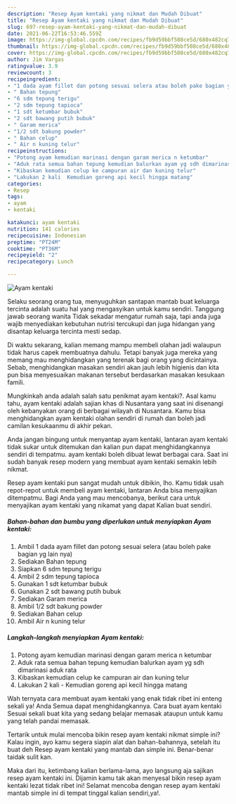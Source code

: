 ```yaml
---
description: "Resep Ayam kentaki yang nikmat dan Mudah Dibuat"
title: "Resep Ayam kentaki yang nikmat dan Mudah Dibuat"
slug: 697-resep-ayam-kentaki-yang-nikmat-dan-mudah-dibuat
date: 2021-06-22T16:53:46.559Z
image: https://img-global.cpcdn.com/recipes/fb9d59bbf508ce5d/680x482cq70/ayam-kentaki-foto-resep-utama.jpg
thumbnail: https://img-global.cpcdn.com/recipes/fb9d59bbf508ce5d/680x482cq70/ayam-kentaki-foto-resep-utama.jpg
cover: https://img-global.cpcdn.com/recipes/fb9d59bbf508ce5d/680x482cq70/ayam-kentaki-foto-resep-utama.jpg
author: Jim Vargas
ratingvalue: 3.9
reviewcount: 3
recipeingredient:
- "1 dada ayam fillet dan potong sesuai selera atau boleh pake bagian yg lain nya"
- " Bahan tepung"
- "6 sdm tepung terigu"
- "2 sdm tepung tapioca"
- "1 sdt ketumbar bubuk"
- "2 sdt bawang putih bubuk"
- " Garam merica"
- "1/2 sdt bakung powder"
- " Bahan celup"
- " Air n kuning telur"
recipeinstructions:
- "Potong ayam kemudian marinasi dengan garam merica n ketumbar"
- "Aduk rata semua bahan tepung kemudian balurkan ayam yg sdh dimarinasi aduk rata"
- "Kibaskan kemudian celup ke campuran air dan kuning telur"
- "Lakukan 2 kali  Kemudian goreng api kecil hingga matang"
categories:
- Resep
tags:
- ayam
- kentaki

katakunci: ayam kentaki 
nutrition: 141 calories
recipecuisine: Indonesian
preptime: "PT24M"
cooktime: "PT36M"
recipeyield: "2"
recipecategory: Lunch

---
```



![Ayam kentaki](https://img-global.cpcdn.com/recipes/fb9d59bbf508ce5d/680x482cq70/ayam-kentaki-foto-resep-utama.jpg)

Selaku seorang orang tua, menyuguhkan santapan mantab buat keluarga tercinta adalah suatu hal yang mengasyikan untuk kamu sendiri. Tanggung jawab seorang  wanita Tidak sekadar mengatur rumah saja, tapi anda juga wajib menyediakan kebutuhan nutrisi tercukupi dan juga hidangan yang disantap keluarga tercinta mesti sedap.

Di waktu  sekarang, kalian memang mampu membeli olahan jadi walaupun tidak harus capek membuatnya dahulu. Tetapi banyak juga mereka yang memang mau menghidangkan yang terenak bagi orang yang dicintainya. Sebab, menghidangkan masakan sendiri akan jauh lebih higienis dan kita pun bisa menyesuaikan makanan tersebut berdasarkan masakan kesukaan famili. 



Mungkinkah anda adalah salah satu penikmat ayam kentaki?. Asal kamu tahu, ayam kentaki adalah sajian khas di Nusantara yang saat ini disenangi oleh kebanyakan orang di berbagai wilayah di Nusantara. Kamu bisa menghidangkan ayam kentaki olahan sendiri di rumah dan boleh jadi camilan kesukaanmu di akhir pekan.

Anda jangan bingung untuk menyantap ayam kentaki, lantaran ayam kentaki tidak sukar untuk ditemukan dan kalian pun dapat menghidangkannya sendiri di tempatmu. ayam kentaki boleh dibuat lewat berbagai cara. Saat ini sudah banyak resep modern yang membuat ayam kentaki semakin lebih nikmat.

Resep ayam kentaki pun sangat mudah untuk dibikin, lho. Kamu tidak usah repot-repot untuk membeli ayam kentaki, lantaran Anda bisa menyajikan ditempatmu. Bagi Anda yang mau mencobanya, berikut cara untuk menyajikan ayam kentaki yang nikamat yang dapat Kalian buat sendiri.

<!--inarticleads1-->

##### Bahan-bahan dan bumbu yang diperlukan untuk menyiapkan Ayam kentaki:

1. Ambil 1 dada ayam fillet dan potong sesuai selera (atau boleh pake bagian yg lain nya)
1. Sediakan  Bahan tepung
1. Siapkan 6 sdm tepung terigu
1. Ambil 2 sdm tepung tapioca
1. Gunakan 1 sdt ketumbar bubuk
1. Gunakan 2 sdt bawang putih bubuk
1. Sediakan  Garam merica
1. Ambil 1/2 sdt bakung powder
1. Sediakan  Bahan celup
1. Ambil  Air n kuning telur




<!--inarticleads2-->

##### Langkah-langkah menyiapkan Ayam kentaki:

1. Potong ayam kemudian marinasi dengan garam merica n ketumbar
1. Aduk rata semua bahan tepung kemudian balurkan ayam yg sdh dimarinasi aduk rata
1. Kibaskan kemudian celup ke campuran air dan kuning telur
1. Lakukan 2 kali  - Kemudian goreng api kecil hingga matang




Wah ternyata cara membuat ayam kentaki yang enak tidak ribet ini enteng sekali ya! Anda Semua dapat menghidangkannya. Cara buat ayam kentaki Sesuai sekali buat kita yang sedang belajar memasak ataupun untuk kamu yang telah pandai memasak.

Tertarik untuk mulai mencoba bikin resep ayam kentaki nikmat simple ini? Kalau ingin, ayo kamu segera siapin alat dan bahan-bahannya, setelah itu buat deh Resep ayam kentaki yang mantab dan simple ini. Benar-benar taidak sulit kan. 

Maka dari itu, ketimbang kalian berlama-lama, ayo langsung aja sajikan resep ayam kentaki ini. Dijamin kamu tak akan menyesal bikin resep ayam kentaki lezat tidak ribet ini! Selamat mencoba dengan resep ayam kentaki mantab simple ini di tempat tinggal kalian sendiri,ya!.

